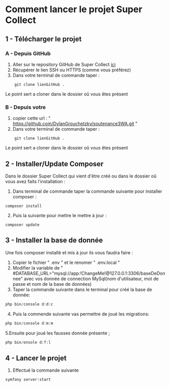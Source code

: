 # Comment lancer le projet Super Collect

## 1 - Télécharger le projet 

### A - Depuis GitHub

1. Aller sur le repository GitHub de Super Collect [ici](https://github.com/DylanGrouchetzky/soutenance3WA) 
2. Récupérer le lien SSH ou HTTPS (comme vous préférez)
3. Dans votre terminal de commande taper :
```git 
    git clone lienGitHub .
```
Le point sert a cloner dans le dossier oû vous êtes présent

### B - Depuis votre

1. copier cette url : " https://github.com/DylanGrouchetzky/soutenance3WA.git "
2. Dans votre terminal de commande taper :
```git 
    git clone lienGitHub .
```
Le point sert a cloner dans le dossier oû vous êtes présent

## 2 - Installer/Update Composer

Dans le dossier Super Collect qui vient d'être créé ou dans le dossier oû vous avez faits l'installation :

1. Dans terminal de commande taper la commande suivante pour installer composer :
```composer
composer install
```
2. Puis la suivante pour mettre le mettre à jour :
```composer
composer update
```

## 3 - Installer la base de donnée

Une fois composer installé et mis à jour ils vous faudra faire :

1. Copier le fichier " .env " et le renomer " .env.local " 
2. Modifier la variable de " #DATABASE_URL="mysql://app:!ChangeMe!@127.0.0.1:3306/baseDeDonnee" avec vos donnée de connection MySql(nom d'utilisateur, mot de passe et nom de la base de données)
3. Taper la commande suivante dans le terminal pour créé la base de donnée:
```php
php bin/console d:d:c
```
4. Puis la commende suivante vas permettre de joué les migrations:
```php
php bin/console d:m:m
```
5.Ensuite pour joué les fausses donnée présente ;
```php
php bin/onsole d:f:l
```

## 4 - Lancer le projet

1. Effectué la commande suivante 
```php 
symfony server:start 
```